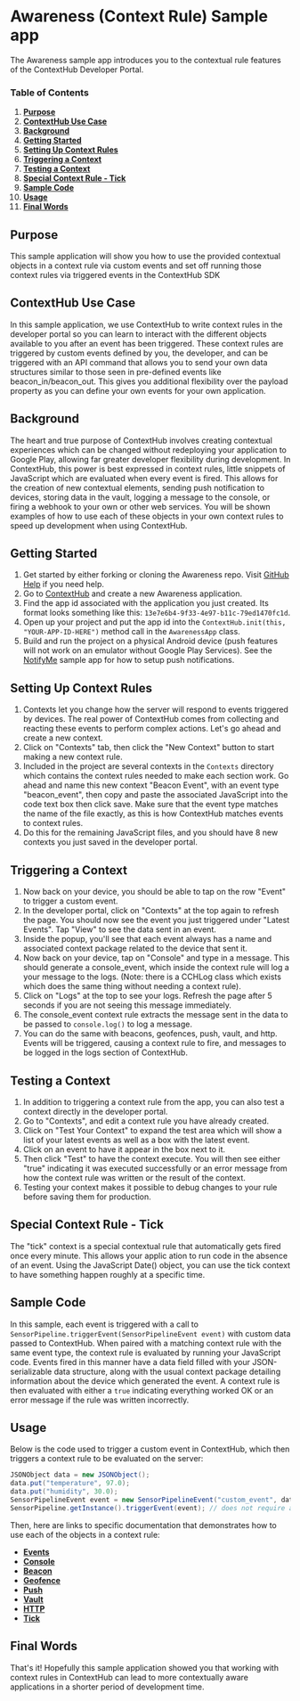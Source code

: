 # Awareness (Context Rule) Sample app

The Awareness sample app introduces you to the contextual rule features of the ContextHub Developer Portal.

### Table of Contents

1. **[Purpose](#purpose)**
2. **[ContextHub Use Case](#contexthub-use-case)**
3. **[Background](#background)**
4. **[Getting Started](#getting-started)**
5. **[Setting Up Context Rules](#creating-a-new-context)**
6. **[Triggering a Context](#triggering-a-context)**
7. **[Testing a Context](#testing-a-context)**
8. **[Special Context Rule - Tick](#special-context-rule-tick)**
9. **[Sample Code](#sample-code)**
10. **[Usage](#usage)**
11. **[Final Words](#final-words)**

## Purpose
This sample application will show you how to use the provided contextual objects in a context rule via custom events and set off running those context rules via triggered events in the ContextHub SDK

## ContextHub Use Case
In this sample application, we use ContextHub to write context rules in the developer portal so you can learn to interact with the different objects available to you after an event has been triggered. These context rules are triggered by custom events defined by you, the developer, and can be triggered with an API command that allows you to send your own data structures similar to those seen in pre-defined events like beacon_in/beacon_out. This gives you additional flexibility over the payload property as you can define your own events for your own application.

## Background
The heart and true purpose of ContextHub involves creating contextual experiences which can be changed without redeploying your application to Google Play, allowing far greater developer flexibility during development. In ContextHub, this power is best expressed in context rules, little snippets of JavaScript which are evaluated when every event is fired. This allows for the creation of new contextual elements, sending push notification to devices, storing data in the vault, logging a message to the console, or firing a webhook to your own or other web services. You will be shown examples of how to use each of these objects in your own context rules to speed up development when using ContextHub.

## Getting Started
1. Get started by either forking or cloning the Awareness repo. Visit [GitHub Help](https://help.github.com/articles/fork-a-repo) if you need help.
2. Go to [ContextHub](http://app.contexthub.com) and create a new Awareness application.
3. Find the app id associated with the application you just created. Its format looks something like this: `13e7e6b4-9f33-4e97-b11c-79ed1470fc1d`.
4. Open up your project and put the app id into the `ContextHub.init(this, "YOUR-APP-ID-HERE")` method call in the `AwarenessApp` class.
5. Build and run the project on a physical Android device (push features will not work on an emulator without Google Play Services). See the [NotifyMe](https://github.com/contexthub/notify-me-android) sample app for how to setup push notifications.

## Setting Up Context Rules
1. Contexts let you change how the server will respond to events triggered by devices. The real power of ContextHub comes from collecting and reacting these events to perform complex actions. Let's go ahead and create a new context.
2. Click on "Contexts" tab, then click the "New Context" button to start making a new context rule.
3. Included in the project are several contexts in the `Contexts` directory which contains the context rules needed to make each section work. Go ahead and name this new context "Beacon Event", with an event type "beacon_event", then copy and paste the associated JavaScript into the code text box then click save. Make sure that the event type matches the name of the file exactly, as this is how ContextHub matches events to context rules.
4. Do this for the remaining JavaScript files, and you should have 8 new contexts you just saved in the developer portal.

## Triggering a Context
1. Now back on your device, you should be able to tap on the row "Event" to trigger a custom event.
2. In the developer portal, click on "Contexts" at the top again to refresh the page. You should now see the event you just triggered under "Latest Events". Tap "View" to see the data sent in an event.
3. Inside the popup, you'll see that each event always has a name and associated context package related to the device that sent it.
3. Now back on your device, tap on "Console" and type in a message. This should generate a console_event, which inside the context rule will log a your message to the logs. (Note: there is a CCHLog class which exists which does the same thing without needing a context rule).
4. Click on "Logs" at the top to see your logs. Refresh the page after 5 seconds if you are not seeing this message immediately.
5. The console_event context rule extracts the message sent in the data to be passed to `console.log()` to log a message.
6. You can do the same with beacons, geofences, push, vault, and http. Events will be triggered, causing a context rule to fire, and messages to be logged in the logs section of ContextHub.

## Testing a Context
1. In addition to triggering a context rule from the app, you can also test a context directly in the developer portal.
2. Go to "Contexts", and edit a context rule you have already created.
3. Click on "Test Your Context" to expand the test area which will show a list of your latest events as well as a box with the latest event.
4. Click on an event to have it appear in the box next to it.
5. Then click "Test" to have the context execute. You will then see either "true" indicating it was executed successfully or an error message from how the context rule was written or the result of the context.
6. Testing your context makes it possible to debug changes to your rule before saving them for production.

## Special Context Rule - Tick
The "tick" context is a special contextual rule that automatically gets fired once every minute. This allows your applic ation to run code in the absence of an event. Using the JavaScript Date() object, you can use the tick context to have something happen roughly at a specific time.

## Sample Code
In this sample, each event is triggered with a call to `SensorPipeline.triggerEvent(SensorPipelineEvent event)` with custom data passed to ContextHub. When paired with a matching context rule with the same event type, the context rule is evaluated by running your JavaScript code. Events fired in this manner have a data field filled with your JSON-serializable data structure, along with the usual context package detailing information about the device which generated the event. A context rule is then evaluated with either a `true` indicating everything worked OK or an error message if the rule was written incorrectly.

## Usage
Below is the code used to trigger a custom event in ContextHub, which then triggers a context rule to be evaluated on the server:
```java
JSONObject data = new JSONObject();
data.put("temperature", 97.0);
data.put("humidity", 30.0);
SensorPipelineEvent event = new SensorPipelineEvent("custom_event", data);
SensorPipeline.getInstance().triggerEvent(event); // does not require a callback, listen for success/failure via SensorPipelineListener
```

Then, here are links to specific documentation that demonstrates how to use each of the objects in a context rule:

- **[Events](/Docs/event_docs.md)**
- **[Console](/Docs/console_docs.md)**
- **[Beacon](/Docs/beacon_docs.md)**
- **[Geofence](/Docs/geofence_docs.md)**
- **[Push](/Docs/push_docs.md)**
- **[Vault](/Docs/vault_docs.md)**
- **[HTTP](/Docs/http_docs.md)**
- **[Tick](/Docs/tick_docs.md)**

## Final Words

That's it! Hopefully this sample application showed you that working with context rules in ContextHub can lead to more contextually aware applications in a shorter period of development time.

